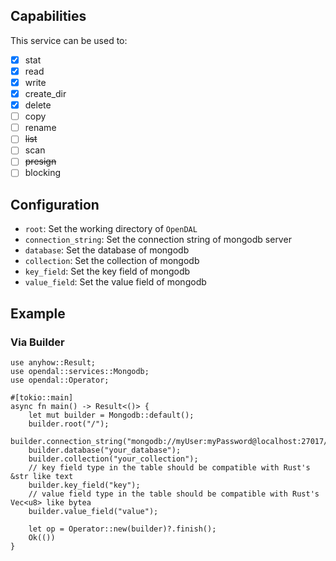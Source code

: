 ## Capabilities

This service can be used to:

- [x] stat
- [x] read
- [x] write
- [x] create_dir
- [x] delete
- [ ] copy
- [ ] rename
- [ ] ~~list~~
- [ ] scan
- [ ] ~~presign~~
- [ ] blocking

## Configuration

- `root`: Set the working directory of `OpenDAL`
- `connection_string`: Set the connection string of mongodb server
- `database`: Set the database of mongodb
- `collection`: Set the collection of mongodb
- `key_field`: Set the key field of mongodb
- `value_field`: Set the value field of mongodb

## Example

### Via Builder

```rust,no_run
use anyhow::Result;
use opendal::services::Mongodb;
use opendal::Operator;

#[tokio::main]
async fn main() -> Result<()> {
    let mut builder = Mongodb::default();
    builder.root("/");
    builder.connection_string("mongodb://myUser:myPassword@localhost:27017/myAuthDB");
    builder.database("your_database");
    builder.collection("your_collection");
    // key field type in the table should be compatible with Rust's &str like text
    builder.key_field("key");
    // value field type in the table should be compatible with Rust's Vec<u8> like bytea
    builder.value_field("value");

    let op = Operator::new(builder)?.finish();
    Ok(())
}
```
